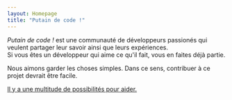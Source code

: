 ```yaml
---
layout: Homepage
title: "Putain de code !"
---
```


<em>Putain de code !</em> est une communauté de développeurs passionés qui
veulent partager leur savoir ainsi que leurs expériences.\
Si vous êtes un développeur qui aime ce qu'il fait, vous en faites déjà partie.

Nous aimons garder les choses simples. Dans ce sens, contribuer à ce projet
devrait être facile.

[Il y a une multitude de possibilités pour aider.](/fr/contribuer/)
